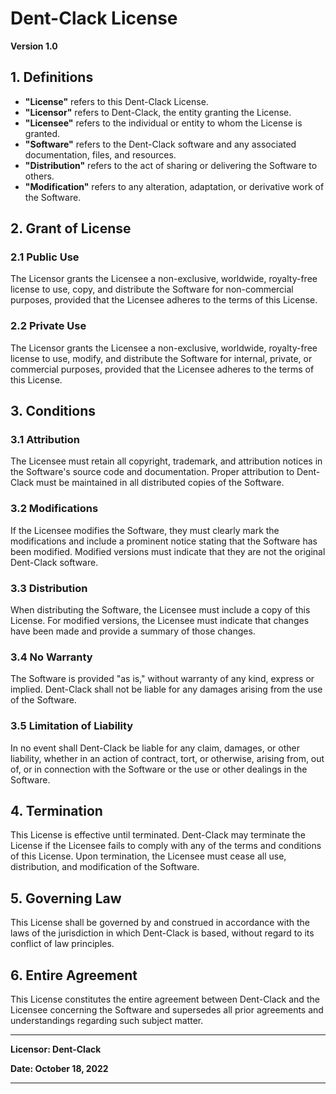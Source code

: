 
# Dent-Clack License

**Version 1.0**

## 1. Definitions

- **"License"** refers to this Dent-Clack License.
- **"Licensor"** refers to Dent-Clack, the entity granting the License.
- **"Licensee"** refers to the individual or entity to whom the License is granted.
- **"Software"** refers to the Dent-Clack software and any associated documentation, files, and resources.
- **"Distribution"** refers to the act of sharing or delivering the Software to others.
- **"Modification"** refers to any alteration, adaptation, or derivative work of the Software.

## 2. Grant of License

### 2.1 Public Use

The Licensor grants the Licensee a non-exclusive, worldwide, royalty-free license to use, copy, and distribute the Software for non-commercial purposes, provided that the Licensee adheres to the terms of this License.

### 2.2 Private Use

The Licensor grants the Licensee a non-exclusive, worldwide, royalty-free license to use, modify, and distribute the Software for internal, private, or commercial purposes, provided that the Licensee adheres to the terms of this License.

## 3. Conditions

### 3.1 Attribution

The Licensee must retain all copyright, trademark, and attribution notices in the Software's source code and documentation. Proper attribution to Dent-Clack must be maintained in all distributed copies of the Software.

### 3.2 Modifications

If the Licensee modifies the Software, they must clearly mark the modifications and include a prominent notice stating that the Software has been modified. Modified versions must indicate that they are not the original Dent-Clack software.

### 3.3 Distribution

When distributing the Software, the Licensee must include a copy of this License. For modified versions, the Licensee must indicate that changes have been made and provide a summary of those changes.

### 3.4 No Warranty

The Software is provided "as is," without warranty of any kind, express or implied. Dent-Clack shall not be liable for any damages arising from the use of the Software.

### 3.5 Limitation of Liability

In no event shall Dent-Clack be liable for any claim, damages, or other liability, whether in an action of contract, tort, or otherwise, arising from, out of, or in connection with the Software or the use or other dealings in the Software.

## 4. Termination

This License is effective until terminated. Dent-Clack may terminate the License if the Licensee fails to comply with any of the terms and conditions of this License. Upon termination, the Licensee must cease all use, distribution, and modification of the Software.

## 5. Governing Law

This License shall be governed by and construed in accordance with the laws of the jurisdiction in which Dent-Clack is based, without regard to its conflict of law principles.

## 6. Entire Agreement

This License constitutes the entire agreement between Dent-Clack and the Licensee concerning the Software and supersedes all prior agreements and understandings regarding such subject matter.

---

**Licensor: Dent-Clack**

**Date: October 18, 2022**

---